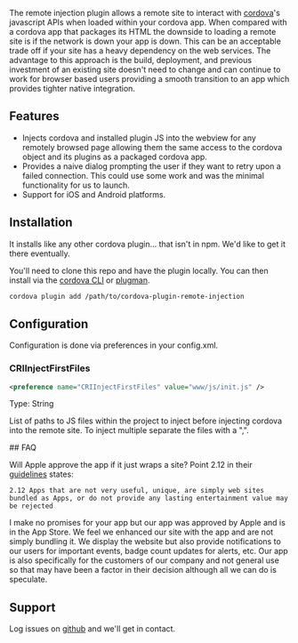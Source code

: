 The remote injection plugin allows a remote site to interact with [cordova](https://cordova.apache.org)'s javascript APIs when loaded within your cordova app.  When compared with a cordova app that packages its HTML the downside to loading a remote site is if the network is down your app is down.  This can be an acceptable trade off if your site has a heavy dependency on the web services.  The advantage to this approach is the build, deployment, and previous investment of an existing site doesn't need to change and can continue to work for browser based users providing a smooth transition to an app which provides tighter native integration.

## Features
* Injects cordova and installed plugin JS into the webview for any remotely browsed page allowing them the same access to the cordova object and its plugins as a packaged cordova app.
* Provides a naive dialog prompting the user if they want to retry upon a failed connection.  This could use some work and was the minimal functionality for us to launch.
* Support for iOS and Android platforms.

## Installation
It installs like any other cordova plugin... that isn't in npm.  We'd like to get it there eventually.

You'll need to clone this repo and have the plugin locally.  You can then install via the [cordova CLI](https://cordova.apache.org/docs/en/latest/reference/cordova-cli/index.html#cordova-plugin-command) or [plugman](https://cordova.apache.org/docs/en/latest/plugin_ref/plugman.html#adding-a-plugin).

```bash
cordova plugin add /path/to/cordova-plugin-remote-injection
```

## Configuration
Configuration is done via preferences in your config.xml.

### CRIInjectFirstFiles
```xml
<preference name="CRIInjectFirstFiles" value="www/js/init.js" />
```

Type: String

List of paths to JS files within the project to inject before injecting cordova into the remote site.  To inject multiple separate the files with a ",".

<preference name="CRIInjectFirstFiles" value="www/js/file1.js,www/js/file2.js" />
## FAQ

Will Apple approve the app if it just wraps a site?  Point 2.12 in their [guidelines](https://developer.apple.com/app-store/review/guidelines/#functionality) states:

`2.12 Apps that are not very useful, unique, are simply web sites bundled as Apps, or do not provide any lasting entertainment value may be rejected`

I make no promises for your app but our app was approved by Apple and is in the App Store.  We feel we enhanced our site with the app and are not simply bundling it.  We display the website but also provide notifications to our users for important events, badge count updates for alerts, etc.  Our app is also specifically for the customers of our company and not general use so that may have been a factor in their decision although all we can do is speculate.

## Support

Log issues on [github](https://github.com/TruckMovers/cordova-plugin-remote-injection) and we'll get in contact.
